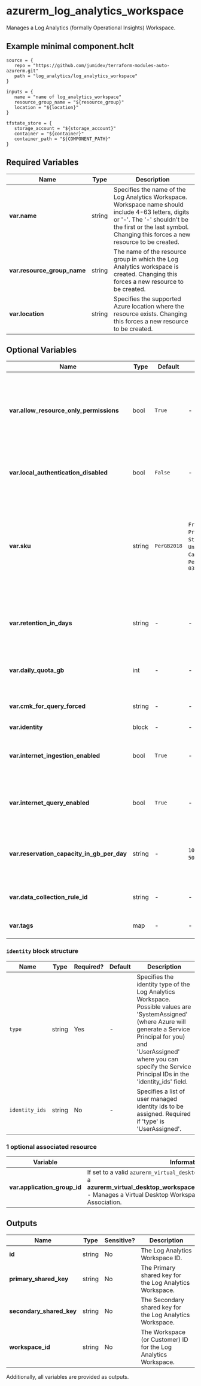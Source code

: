 # azurerm_log_analytics_workspace

Manages a Log Analytics (formally Operational Insights) Workspace.

## Example minimal component.hclt

```hcl
source = {
   repo = "https://github.com/jumidev/terraform-modules-auto-azurerm.git" 
   path = "log_analytics/log_analytics_workspace" 
}

inputs = {
   name = "name of log_analytics_workspace" 
   resource_group_name = "${resource_group}" 
   location = "${location}" 
}

tfstate_store = {
   storage_account = "${storage_account}" 
   container = "${container}" 
   container_path = "${COMPONENT_PATH}" 
}

```

## Required Variables

| Name | Type |  Description |
| ---- | --------- |  ----------- |
| **var.name** | string |  Specifies the name of the Log Analytics Workspace. Workspace name should include 4-63 letters, digits or '-'. The '-' shouldn't be the first or the last symbol. Changing this forces a new resource to be created. | 
| **var.resource_group_name** | string |  The name of the resource group in which the Log Analytics workspace is created. Changing this forces a new resource to be created. | 
| **var.location** | string |  Specifies the supported Azure location where the resource exists. Changing this forces a new resource to be created. | 

## Optional Variables

| Name | Type |  Default  |  possible values |  Description |
| ---- | --------- |  ----------- | ----------- | ----------- |
| **var.allow_resource_only_permissions** | bool |  `True`  |  -  |  Specifies if the log Analytics Workspace allow users accessing to data associated with resources they have permission to view, without permission to workspace. Defaults to `true`. | 
| **var.local_authentication_disabled** | bool |  `False`  |  -  |  Specifies if the log Analytics workspace should enforce authentication using Azure AD. Defaults to `false`. | 
| **var.sku** | string |  `PerGB2018`  |  `Free`, `PerNode`, `Premium`, `Standard`, `Standalone`, `Unlimited`, `CapacityReservation`, `PerGB2018`, `2018-04-03`  |  Specifies the SKU of the Log Analytics Workspace. Possible values are `Free`, `PerNode`, `Premium`, `Standard`, `Standalone`, `Unlimited`, `CapacityReservation`, and `PerGB2018` (new SKU as of `2018-04-03`). Defaults to `PerGB2018`. | 
| **var.retention_in_days** | string |  -  |  -  |  The workspace data retention in days. Possible values are either 7 (Free Tier only) or range between 30 and 730. | 
| **var.daily_quota_gb** | int |  -  |  -  |  The workspace daily quota for ingestion in GB. Defaults to -1 (unlimited) if omitted. | 
| **var.cmk_for_query_forced** | string |  -  |  -  |  Is Customer Managed Storage mandatory for query management? | 
| **var.identity** | block |  -  |  -  |  An `identity` block. | 
| **var.internet_ingestion_enabled** | bool |  `True`  |  -  |  Should the Log Analytics Workspace support ingestion over the Public Internet? Defaults to `true`. | 
| **var.internet_query_enabled** | bool |  `True`  |  -  |  Should the Log Analytics Workspace support querying over the Public Internet? Defaults to `true`. | 
| **var.reservation_capacity_in_gb_per_day** | string |  -  |  `100`, `200`, `300`, `400`, `500`, `1000`, `2000`, `5000`  |  The capacity reservation level in GB for this workspace. Possible values are `100`, `200`, `300`, `400`, `500`, `1000`, `2000` and `5000`. | 
| **var.data_collection_rule_id** | string |  -  |  -  |  The ID of the Data Collection Rule to use for this workspace. | 
| **var.tags** | map |  -  |  -  |  A mapping of tags to assign to the resource. | 

### `identity` block structure

| Name | Type | Required? | Default | Description |
| ---- | ---- | --------- | ------- | ----------- |
| `type` | string | Yes | - | Specifies the identity type of the Log Analytics Workspace. Possible values are 'SystemAssigned' (where Azure will generate a Service Principal for you) and 'UserAssigned' where you can specify the Service Principal IDs in the 'identity_ids' field. |
| `identity_ids` | string | No | - | Specifies a list of user managed identity ids to be assigned. Required if 'type' is 'UserAssigned'. |


### 1 optional associated resource

| Variable | Information |
| -------- | ----------- |
| **var.application_group_id** | If set to a valid `azurerm_virtual_desktop_application_group` `id`, makes a **azurerm_virtual_desktop_workspace_application_group_association** - Manages a Virtual Desktop Workspace Application Group Association. | 

## Outputs

| Name | Type | Sensitive? | Description |
| ---- | ---- | --------- | --------- |
| **id** | string | No  | The Log Analytics Workspace ID. | 
| **primary_shared_key** | string | No  | The Primary shared key for the Log Analytics Workspace. | 
| **secondary_shared_key** | string | No  | The Secondary shared key for the Log Analytics Workspace. | 
| **workspace_id** | string | No  | The Workspace (or Customer) ID for the Log Analytics Workspace. | 

Additionally, all variables are provided as outputs.
